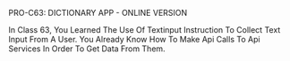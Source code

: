 PRO-C63: DICTIONARY APP - ONLINE VERSION

In Class 63, You Learned The Use Of Textinput Instruction To Collect Text Input From A User. You Already Know How To Make Api Calls To Api Services In Order To Get Data From Them.
